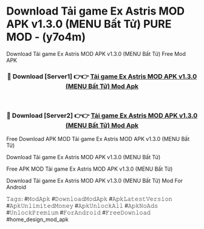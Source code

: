 # Download Tải game Ex Astris MOD APK v1.3.0 (MENU Bất Tử) PURE MOD - (y7o4m)
Download Tải game Ex Astris MOD APK v1.3.0 (MENU Bất Tử) Free Mod APK

<div align="center">
<h3>🔴 Download [Server1] 👉👉 <a href="https://apk-comot.site?title=Tải_game_Ex_Astris_MOD_APK_v1.3.0_(MENU_Bất_Tử)">Tải game Ex Astris MOD APK v1.3.0 (MENU Bất Tử) Mod Apk</a></h3><br>

<h3>🔴 Download [Server2] 👉👉 <a href="https://apk-comot.site?title=Tải_game_Ex_Astris_MOD_APK_v1.3.0_(MENU_Bất_Tử)">Tải game Ex Astris MOD APK v1.3.0 (MENU Bất Tử) Mod Apk</a></h3>
</div>


Free Download APK MOD Tải game Ex Astris MOD APK v1.3.0 (MENU Bất Tử)

Download Tải game Ex Astris MOD APK v1.3.0 (MENU Bất Tử) 

Free APK MOD Tải game Ex Astris MOD APK v1.3.0 (MENU Bất Tử) 

Download Tải game Ex Astris MOD APK v1.3.0 (MENU Bất Tử) Mod For Android

𝚃𝚊𝚐𝚜: #𝙼𝚘𝚍𝙰𝚙𝚔 #𝙳𝚘𝚠𝚗𝚕𝚘𝚊𝚍𝙼𝚘𝚍𝙰𝚙𝚔 #𝙰𝚙𝚔𝙻𝚊𝚝𝚎𝚜𝚝𝚅𝚎𝚛𝚜𝚒𝚘𝚗 #𝙰𝚙𝚔𝚄𝚗𝚕𝚒𝚖𝚒𝚝𝚎𝚍𝙼𝚘𝚗𝚎𝚢 #𝙰𝚙𝚔𝚄𝚗𝚕𝚘𝚌𝚔𝙰𝚕𝚕 #𝙰𝚙𝚔𝙽𝚘𝙰𝚍𝚜 #𝚄𝚗𝚕𝚘𝚌𝚔𝙿𝚛𝚎𝚖𝚒𝚞𝚖 #𝙵𝚘𝚛𝙰𝚗𝚍𝚛𝚘𝚒𝚍 #𝙵𝚛𝚎𝚎𝙳𝚘𝚠𝚗𝚕𝚘𝚊𝚍 #home_design_mod_apk